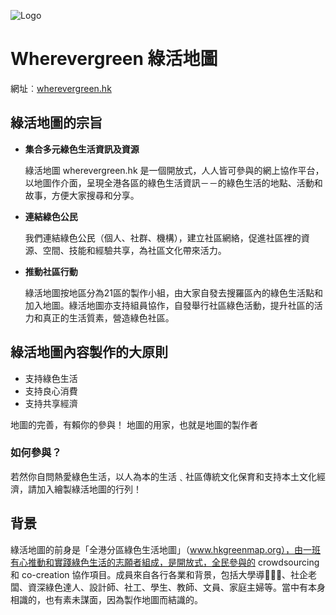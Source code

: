 ![Logo](https://wherevergreen.hk/assets/client/images/logo-greenmap2.png)

# Wherevergreen 綠活地圖

網址︰[wherevergreen.hk][wherevergreen]

## 綠活地圖的宗旨

* **集合多元綠色生活資訊及資源**

  綠活地圖 wherevergreen.hk 是一個開放式，人人皆可參與的網上協作平台，以地圖作介面，呈現全港各區的綠色生活資訊－－的綠色生活的地點、活動和故事，方便大家搜尋和分享。

* **連結綠色公民**

  我們連結綠色公民（個人、社群、機構），建立社區網絡，促進社區裡的資源、空間、技能和經驗共享，為社區文化帶來活力。

* **推動社區行動**

  綠活地圖按地區分為21區的製作小組，由大家自發去搜羅區內的綠色生活點和加入地圖。綠活地圖亦支持組員協作，自發舉行社區綠色活動，提升社區的活力和真正的生活質素，營造綠色社區。

## 綠活地圖內容製作的大原則

* 支持綠色生活
* 支持良心消費
* 支持共享經濟

地圖的完善，有賴你的參與！
地圖的用家，也就是地圖的製作者

### 如何參與？

若然你自問熱愛綠色生活，以人為本的生活﹑社區傳統文化保育和支持本土文化經濟，請加入繪製綠活地圖的行列！

## 背景

綠活地圖的前身是「全港分區綠色生活地圖」（www.hkgreenmap.org），由一班有心推動和實踐綠色生活的志願者組成，是開放式，全民參與的 crowdsourcing 和 co-creation 協作項目。成員來自各行各業和背景，包括大學導師̖̖、社企老闆、資深綠色達人、設計師、社工、學生、教師、文員、家庭主婦等。當中有本身相識的，也有素未謀面，因為製作地圖而結識的。

[wherevergreen]: https://wherevergreen.hk/